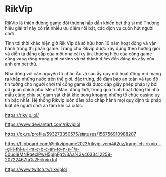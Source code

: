# RikVip

RikVip là thiên đường game đổi thưởng hấp dẫn khiến bet thủ si mê Thương hiệu giải trí này có rất nhiều ưu điểm nổi bật, các dịch vụ cuốn hút người chơi

Tính tới thời khắc hiện giờ Rik Vip đã sở hữu hơn 10 năm hoạt động và vận hành trong thị phần game. Trang chủ Rikvip được xây dựng theo hướng giỏi và diễn tả đẳng cấp của một nhà cái uy tín. thương hiệu của cổng game cũng vang rộng trong giới casino và trở thành điểm đến đáng tin cậy của anh em bet thủ.

Nhà dòng với căn nguyên từ châu Âu và sau ấy quy mô hoạt động mở mang ra khắp những nước trên thế giới. đặc trưng, để đảm bảo an toàn và tạo độ tin tưởng cho người chơi thì cổng game đã được cấp giấy phép pháp lý bởi cơ quan chính phủ Isle of Man. đồng thời, trong quá trình hoạt động thì nhà mẫu cũng chịu sự giám sát khắt khe trong khoảng những tổ chức casino uy tín bậc nhất. Hệ thống Rikvip luôn đảm bảo chấp hành mọi quy định từ pháp luật để người chơi an tâm khi cá cược.

https://rikvip.lol/

https://www.deviantart.com/rikviplol

https://ok.ru/profile/593273350575/statuses/156756910988207

https://flipboard.com/@rikvipgame2023/rikvip-vcm4it2uz/trang-ch-rikvip---gi-i-thi-u-i-m-c-c-c-an-to-n-s-1/a-50uoI9MNRqeclPwH5pIpFg%3Aa%3A4033412259-20722467fa%2Frikvip.lol

https://www.twitch.tv/rikviplol
